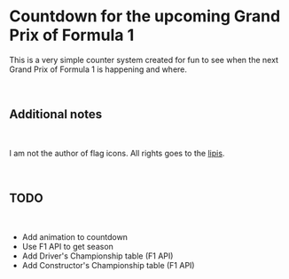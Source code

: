 # Countdown for the upcoming Grand Prix of Formula 1

This is a very simple counter system created for fun to see when the next Grand Prix of Formula 1 is happening and where.

<br />

## Additional notes

<br />

I am not the author of flag icons. All rights goes to the [lipis](https://github.com/lipis/flag-icons).

<br />

## TODO

<br />

-   Add animation to countdown
-   Use F1 API to get season
-   Add Driver's Championship table (F1 API)
-   Add Constructor's Championship table (F1 API)
